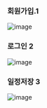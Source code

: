 ### 회원가입.1

![image](https://github.com/user-attachments/assets/5156121a-0e44-41e7-9d27-9f311be94191)



### 로그인 2

![image](https://github.com/user-attachments/assets/0a49fb05-8b05-4837-836a-c7f1c7dd6293)



### 일정저장 3

![image](https://github.com/user-attachments/assets/b99cbb8a-f4c8-432c-a617-27cf0cabad07)


